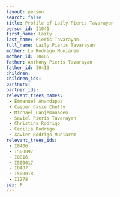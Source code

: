 ```yaml
---
layout: person
search: false
title: Profile of Laily Pieris Tavarayan
person_id: I1041
first_name: Laily
last_name: Pieris Tavarayan
full_name: Laily Pieris Tavarayan
mother: Lu Rodrigo Muniarem
mother_id: I0405
father: Anthony Pieris Tavarayan
father_id: I0413
children:
children_ids:
partners:
partner_ids:
relevant_trees_names:
 - Emmanuel Anandappa
 - Casper Casie Chetty
 - Michael Canjemanaden
 - Saviel Pieris Tavarayan
 - Christina Rodrigo
 - Cecilia Rodrigo
 - Xavier Rodrigo Muniarem
relevant_trees_ids:
 - I0406
 - I500097
 - I0816
 - I500017
 - I0407
 - I500018
 - I1278
sex: F
---
```


